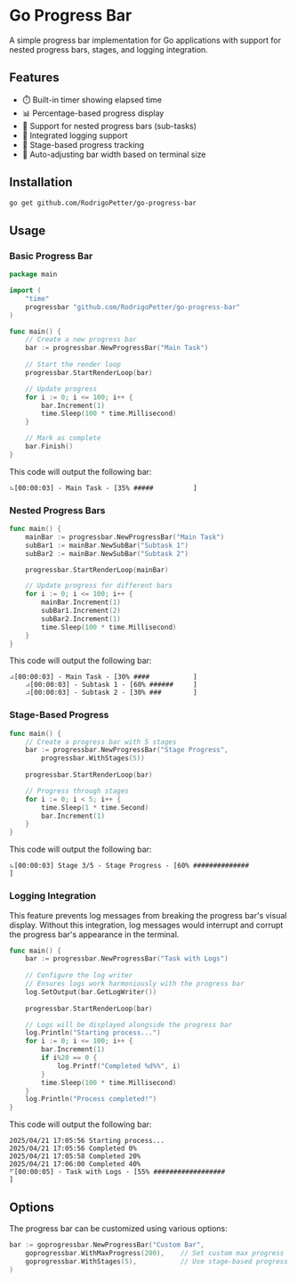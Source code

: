# Go Progress Bar

A simple progress bar implementation for Go applications with support for nested progress bars, stages, and logging integration.

## Features

- ⏱️ Built-in timer showing elapsed time
- 📊 Percentage-based progress display
- 🌲 Support for nested progress bars (sub-tasks)
- 📝 Integrated logging support
- 🎯 Stage-based progress tracking
- 📐 Auto-adjusting bar width based on terminal size

## Installation

```bash
go get github.com/RodrigoPetter/go-progress-bar
```

## Usage

### Basic Progress Bar

```go
package main

import (
    "time"
    progressbar "github.com/RodrigoPetter/go-progress-bar"
)

func main() {
    // Create a new progress bar
    bar := progressbar.NewProgressBar("Main Task")
    
    // Start the render loop
    progressbar.StartRenderLoop(bar)

    // Update progress
    for i := 0; i <= 100; i++ {
        bar.Increment(1)
        time.Sleep(100 * time.Millisecond)
    }

    // Mark as complete
    bar.Finish()
}
```

This code will output the following bar:
```log
⠦[00:00:03] - Main Task - [35% #####          ]
```


### Nested Progress Bars

```go
func main() {
    mainBar := progressbar.NewProgressBar("Main Task")
    subBar1 := mainBar.NewSubBar("Subtask 1")
    subBar2 := mainBar.NewSubBar("Subtask 2")

    progressbar.StartRenderLoop(mainBar)

    // Update progress for different bars
    for i := 0; i <= 100; i++ {
        mainBar.Increment(1)
        subBar1.Increment(2)
        subBar2.Increment(1)
        time.Sleep(100 * time.Millisecond)
    }
}
```

This code will output the following bar:
```log
⠴[00:00:03] - Main Task - [30% ####           ]
    ⠴[00:00:03] - Subtask 1 - [60% ######     ]
    ⠴[00:00:03] - Subtask 2 - [30% ###        ]
```

### Stage-Based Progress

```go
func main() {
    // Create a progress bar with 5 stages
    bar := progressbar.NewProgressBar("Stage Progress", 
        progressbar.WithStages(5))
    
    progressbar.StartRenderLoop(bar)

    // Progress through stages
    for i := 0; i < 5; i++ {
        time.Sleep(1 * time.Second)
        bar.Increment(1)
    }
}
```

This code will output the following bar:
```log
⠦[00:00:03] Stage 3/5 - Stage Progress - [60% ##############          ]
```

### Logging Integration

This feature prevents log messages from breaking the progress bar's visual display. Without this integration, log messages would interrupt and corrupt the progress bar's appearance in the terminal.

```go
func main() {
    bar := progressbar.NewProgressBar("Task with Logs")
    
    // Configure the log writer
    // Ensures logs work harmoniously with the progress bar
    log.SetOutput(bar.GetLogWriter())  
    
    progressbar.StartRenderLoop(bar)

    // Logs will be displayed alongside the progress bar
    log.Println("Starting process...")
    for i := 0; i <= 100; i++ {
        bar.Increment(1)
        if i%20 == 0 {
            log.Printf("Completed %d%%", i)
        }
        time.Sleep(100 * time.Millisecond)
    }
    log.Println("Process completed!")
}
```

This code will output the following bar:
```log
2025/04/21 17:05:56 Starting process...
2025/04/21 17:05:56 Completed 0%
2025/04/21 17:05:58 Completed 20%
2025/04/21 17:06:00 Completed 40%
⠋[00:00:05] - Task with Logs - [55% ##################                ]
```

## Options

The progress bar can be customized using various options:

```go
bar := goprogressbar.NewProgressBar("Custom Bar",
    goprogressbar.WithMaxProgress(200),    // Set custom max progress
    goprogressbar.WithStages(5),           // Use stage-based progress
)
```